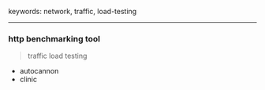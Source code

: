keywords: network, traffic, load-testing

---
### http benchmarking tool 
> traffic load testing 
* autocannon
* clinic